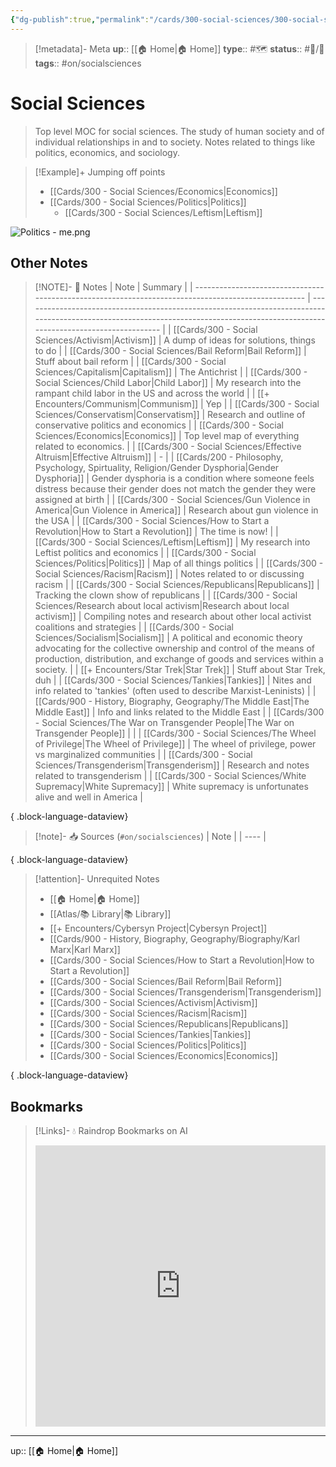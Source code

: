 ```yaml
---
{"dg-publish":true,"permalink":"/cards/300-social-sciences/300-social-sciences/","title":"Social Sciences"}
---
```


> [!metadata]- Meta
> **up**:: [[🏠 Home\|🏠 Home]]
> **type**:: #🗺️ 
> **status**:: #📝/🌿 
> **tags**::  #on/socialsciences


# Social Sciences

> Top level MOC for social sciences. The study of human society and of individual relationships in and to society. Notes related to things like politics, economics, and sociology.

> [!Example]+ Jumping off points
> - [[Cards/300 - Social Sciences/Economics\|Economics]]
> - [[Cards/300 - Social Sciences/Politics\|Politics]]
> 	- [[Cards/300 - Social Sciences/Leftism\|Leftism]]

![Politics - me.png](/img/user/Extras/Attachments/Politics%20-%20me.png)
## Other Notes
> [!NOTE]- 📝 Notes
>  | Note                                                                                                | Summary                                                                                                                                                                            |
> | --------------------------------------------------------------------------------------------------- | ---------------------------------------------------------------------------------------------------------------------------------------------------------------------------------- |
> | [[Cards/300 - Social Sciences/Activism\|Activism]]                                               | A dump of ideas for solutions, things to do                                                                                                                                        |
> | [[Cards/300 - Social Sciences/Bail Reform\|Bail Reform]]                                         | Stuff about bail reform                                                                                                                                                            |
> | [[Cards/300 - Social Sciences/Capitalism\|Capitalism]]                                           | The Antichrist                                                                                                                                                                     |
> | [[Cards/300 - Social Sciences/Child Labor\|Child Labor]]                                         | My research into the rampant child labor in the US and across the world                                                                                                            |
> | [[+ Encounters/Communism\|Communism]]                                                            | Yep                                                                                                                                                                                |
> | [[Cards/300 - Social Sciences/Conservatism\|Conservatism]]                                       | Research and outline of conservative politics and economics                                                                                                                        |
> | [[Cards/300 - Social Sciences/Economics\|Economics]]                                             | Top level map of everything related to economics.                                                                                                                                  |
> | [[Cards/300 - Social Sciences/Effective Altruism\|Effective Altruism]]                           | \-                                                                                                                                                                                 |
> | [[Cards/200 - Philosophy, Psychology, Spirtuality, Religion/Gender Dysphoria\|Gender Dysphoria]] | Gender dysphoria is a condition where someone feels distress because their gender does not match the gender they were assigned at birth                                            |
> | [[Cards/300 - Social Sciences/Gun Violence in America\|Gun Violence in America]]                 | Research about gun violence in the USA                                                                                                                                             |
> | [[Cards/300 - Social Sciences/How to Start a Revolution\|How to Start a Revolution]]             | The time is now!                                                                                                                                                                   |
> | [[Cards/300 - Social Sciences/Leftism\|Leftism]]                                                 | My research into Leftist politics and economics                                                                                                                                    |
> | [[Cards/300 - Social Sciences/Politics\|Politics]]                                               | Map of all things politics                                                                                                                                                         |
> | [[Cards/300 - Social Sciences/Racism\|Racism]]                                                   | Notes related to or discussing racism                                                                                                                                              |
> | [[Cards/300 - Social Sciences/Republicans\|Republicans]]                                         | Tracking the clown show of republicans                                                                                                                                             |
> | [[Cards/300 - Social Sciences/Research about local activism\|Research about local activism]]     | Compiling notes and research about other local activist coalitions and strategies                                                                                                  |
> | [[Cards/300 - Social Sciences/Socialism\|Socialism]]                                             | A political and economic theory advocating for the collective ownership and control of the means of production, distribution, and exchange of goods and services within a society. |
> | [[+ Encounters/Star Trek\|Star Trek]]                                                            | Stuff about Star Trek, duh                                                                                                                                                         |
> | [[Cards/300 - Social Sciences/Tankies\|Tankies]]                                                 | Nites and info related to 'tankies' (often used to describe Marxist-Leninists)                                                                                                     |
> | [[Cards/900 - History, Biography, Geography/The Middle East\|The Middle East]]                   | Info and links related to the Middle East                                                                                                                                          |
> | [[Cards/300 - Social Sciences/The War on Transgender People\|The War on Transgender People]]     |                                                                                                                                                                                    |
> | [[Cards/300 - Social Sciences/The Wheel of Privilege\|The Wheel of Privilege]]                   | The wheel of privilege, power vs marginalized communities                                                                                                                          |
> | [[Cards/300 - Social Sciences/Transgenderism\|Transgenderism]]                                   | Research and notes related to transgenderism                                                                                                                                       |
> | [[Cards/300 - Social Sciences/White Supremacy\|White Supremacy]]                                 | White supremacy is unfortunates alive and well in America                                                                                                                          |
> 
{ .block-language-dataview}

> [!note]- 📥 Sources (`#on/socialsciences`)
>  | Note |
> | ---- |
> 
{ .block-language-dataview}

> [!attention]- Unrequited Notes
>  - [[🏠 Home\|🏠 Home]]
> - [[Atlas/📚 Library\|📚 Library]]
> - [[+ Encounters/Cybersyn Project\|Cybersyn Project]]
> - [[Cards/900 - History, Biography, Geography/Biography/Karl Marx\|Karl Marx]]
> - [[Cards/300 - Social Sciences/How to Start a Revolution\|How to Start a Revolution]]
> - [[Cards/300 - Social Sciences/Bail Reform\|Bail Reform]]
> - [[Cards/300 - Social Sciences/Transgenderism\|Transgenderism]]
> - [[Cards/300 - Social Sciences/Activism\|Activism]]
> - [[Cards/300 - Social Sciences/Racism\|Racism]]
> - [[Cards/300 - Social Sciences/Republicans\|Republicans]]
> - [[Cards/300 - Social Sciences/Tankies\|Tankies]]
> - [[Cards/300 - Social Sciences/Politics\|Politics]]
> - [[Cards/300 - Social Sciences/Economics\|Economics]]
> 
{ .block-language-dataview}

## Bookmarks
> [!Links]- 💧 Raindrop Bookmarks on AI
> <iframe style="border: 0; width: 100%; height: 450px;" allowfullscreen frameborder="0" src="https://raindrop.io/tophg/social-science-34660005"></iframe>

---
up:: [[🏠 Home\|🏠 Home]]

